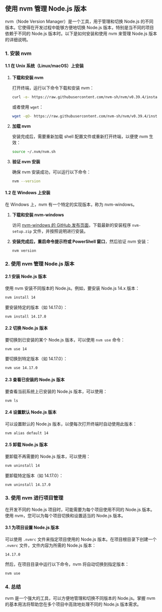 ## 使用 nvm 管理 Node.js 版本

nvm（Node Version Manager）是一个工具，用于管理和切换 Node.js 的不同版本。它使得在开发过程中能够方便地切换 Node.js 版本，特别是当不同的项目依赖于不同的 Node.js 版本时。以下是如何安装和使用 nvm 来管理 Node.js 版本的详细说明。

### 1. 安装 nvm

#### **1.1 在 Unix 系统（Linux/macOS）上安装**

1. **下载和安装 nvm**

   打开终端，运行以下命令下载和安装 nvm：

   ```bash
   curl -o- https://raw.githubusercontent.com/nvm-sh/nvm/v0.39.4/install.sh | bash
   ```

   或者使用 `wget`：

   ```bash
   wget -qO- https://raw.githubusercontent.com/nvm-sh/nvm/v0.39.4/install.sh | bash
   ```

2. **加载 nvm**

   安装完成后，需要重新加载 shell 配置文件或重新打开终端，以便使 nvm 生效：

   ```bash
   source ~/.nvm/nvm.sh
   ```

3. **验证 nvm 安装**

   确保 nvm 安装成功，可以运行以下命令：

   ```bash
   nvm --version
   ```

#### **1.2 在 Windows 上安装**

在 Windows 上，nvm 有一个特定的实现版本，称为 nvm-windows。

1. **下载和安装 nvm-windows**

   访问 [nvm-windows 的 GitHub 发布页面](https://github.com/coreybutler/nvm-windows/releases)，下载最新的安装程序 `nvm-setup.zip` 文件，并按照说明进行安装。

2. **安装完成后，重启命令提示符或 PowerShell 窗口**，然后验证 nvm 安装：

   ```bash
   nvm version
   ```

### 2. 使用 nvm 管理 Node.js 版本

#### **2.1 安装 Node.js 版本**

使用 nvm 安装不同版本的 Node.js。例如，要安装 Node.js 14.x 版本：

```bash
nvm install 14
```

要安装特定的版本（如 14.17.0）：

```bash
nvm install 14.17.0
```

#### **2.2 切换 Node.js 版本**

要切换到已安装的某个 Node.js 版本，可以使用 `nvm use` 命令：

```bash
nvm use 14
```

要切换到特定版本（如 14.17.0）：

```bash
nvm use 14.17.0
```

#### **2.3 查看已安装的 Node.js 版本**

要查看当前系统上已安装的 Node.js 版本，可以使用：

```bash
nvm ls
```

#### **2.4 设置默认 Node.js 版本**

可以设置默认的 Node.js 版本，以便每次打开终端时自动使用此版本：

```bash
nvm alias default 14
```

#### **2.5 卸载 Node.js 版本**

要卸载不再需要的 Node.js 版本，可以使用：

```bash
nvm uninstall 14
```

要卸载特定版本（如 14.17.0）：

```bash
nvm uninstall 14.17.0
```

### 3. 使用 nvm 进行项目管理

在开发不同的 Node.js 项目时，可能需要为每个项目使用不同的 Node.js 版本。使用 nvm，您可以为每个项目切换和设置适当的 Node.js 版本。

#### **3.1 为项目设置 Node.js 版本**

可以使用 `.nvmrc` 文件来指定项目使用的 Node.js 版本。在项目根目录下创建一个 `.nvmrc` 文件，文件内容为所需的 Node.js 版本：

```
14.17.0
```

然后，在项目目录中运行以下命令，nvm 将自动切换到指定版本：

```bash
nvm use
```

### 4. 总结

nvm 是一个强大的工具，可以方便地管理和切换不同版本的 Node.js。掌握 nvm 的基本用法将帮助您在多个项目中高效地处理不同的 Node.js 版本需求。
